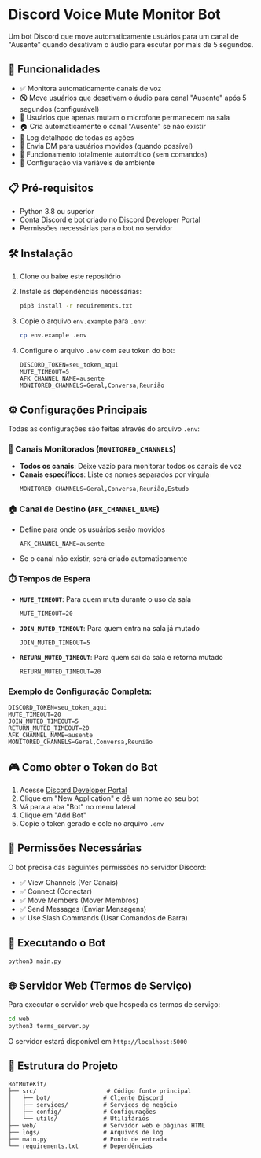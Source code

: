 # Discord Voice Mute Monitor Bot

Um bot Discord que move automaticamente usuários para um canal de "Ausente" quando desativam o áudio para escutar por mais de 5 segundos.

## 🚀 Funcionalidades

- ✅ Monitora automaticamente canais de voz
- 🔇 Move usuários que desativam o áudio para canal "Ausente" após 5 segundos (configurável)
- 🎤 Usuários que apenas mutam o microfone permanecem na sala
- 🏠 Cria automaticamente o canal "Ausente" se não existir
- 📝 Log detalhado de todas as ações
- 💬 Envia DM para usuários movidos (quando possível)
- 🤖 Funcionamento totalmente automático (sem comandos)
- 🔧 Configuração via variáveis de ambiente

## 📋 Pré-requisitos

- Python 3.8 ou superior
- Conta Discord e bot criado no Discord Developer Portal
- Permissões necessárias para o bot no servidor

## 🛠️ Instalação

1. Clone ou baixe este repositório

2. Instale as dependências necessárias:
   ```bash
   pip3 install -r requirements.txt
   ```

3. Copie o arquivo `env.example` para `.env`:
   ```bash
   cp env.example .env
   ```

4. Configure o arquivo `.env` com seu token do bot:
   ```env
   DISCORD_TOKEN=seu_token_aqui
   MUTE_TIMEOUT=5
   AFK_CHANNEL_NAME=ausente
   MONITORED_CHANNELS=Geral,Conversa,Reunião
   ```

## ⚙️ Configurações Principais

Todas as configurações são feitas através do arquivo `.env`:

### 🎯 Canais Monitorados (`MONITORED_CHANNELS`)
- **Todos os canais**: Deixe vazio para monitorar todos os canais de voz
- **Canais específicos**: Liste os nomes separados por vírgula
  ```env
  MONITORED_CHANNELS=Geral,Conversa,Reunião,Estudo
  ```

### 🏠 Canal de Destino (`AFK_CHANNEL_NAME`)
- Define para onde os usuários serão movidos
  ```env
  AFK_CHANNEL_NAME=ausente
  ```
- Se o canal não existir, será criado automaticamente

### ⏱️ Tempos de Espera 
- **`MUTE_TIMEOUT`**: Para quem muta durante o uso da sala
  ```env
  MUTE_TIMEOUT=20
  ```
- **`JOIN_MUTED_TIMEOUT`**: Para quem entra na sala já mutado
  ```env
  JOIN_MUTED_TIMEOUT=5
  ```
- **`RETURN_MUTED_TIMEOUT`**: Para quem sai da sala e retorna mutado
  ```env
  RETURN_MUTED_TIMEOUT=20
  ```

### Exemplo de Configuração Completa:
```env
DISCORD_TOKEN=seu_token_aqui
MUTE_TIMEOUT=20
JOIN_MUTED_TIMEOUT=5
RETURN_MUTED_TIMEOUT=20
AFK_CHANNEL_NAME=ausente
MONITORED_CHANNELS=Geral,Conversa,Reunião
```

## 🎮 Como obter o Token do Bot

1. Acesse [Discord Developer Portal](https://discord.com/developers/applications)
2. Clique em "New Application" e dê um nome ao seu bot
3. Vá para a aba "Bot" no menu lateral
4. Clique em "Add Bot"
5. Copie o token gerado e cole no arquivo `.env`

## 🔐 Permissões Necessárias

O bot precisa das seguintes permissões no servidor Discord:

- ✅ View Channels (Ver Canais)
- ✅ Connect (Conectar)
- ✅ Move Members (Mover Membros)
- ✅ Send Messages (Enviar Mensagens)
- ✅ Use Slash Commands (Usar Comandos de Barra)

## 🚀 Executando o Bot

```bash
python3 main.py
```

## 🌐 Servidor Web (Termos de Serviço)

Para executar o servidor web que hospeda os termos de serviço:

```bash
cd web
python3 terms_server.py
```

O servidor estará disponível em `http://localhost:5000`

## 📁 Estrutura do Projeto

```
BotMuteKit/
├── src/                    # Código fonte principal
│   ├── bot/               # Cliente Discord
│   ├── services/          # Serviços de negócio
│   ├── config/            # Configurações
│   └── utils/             # Utilitários
├── web/                   # Servidor web e páginas HTML
├── logs/                  # Arquivos de log
├── main.py                # Ponto de entrada
└── requirements.txt       # Dependências
```
